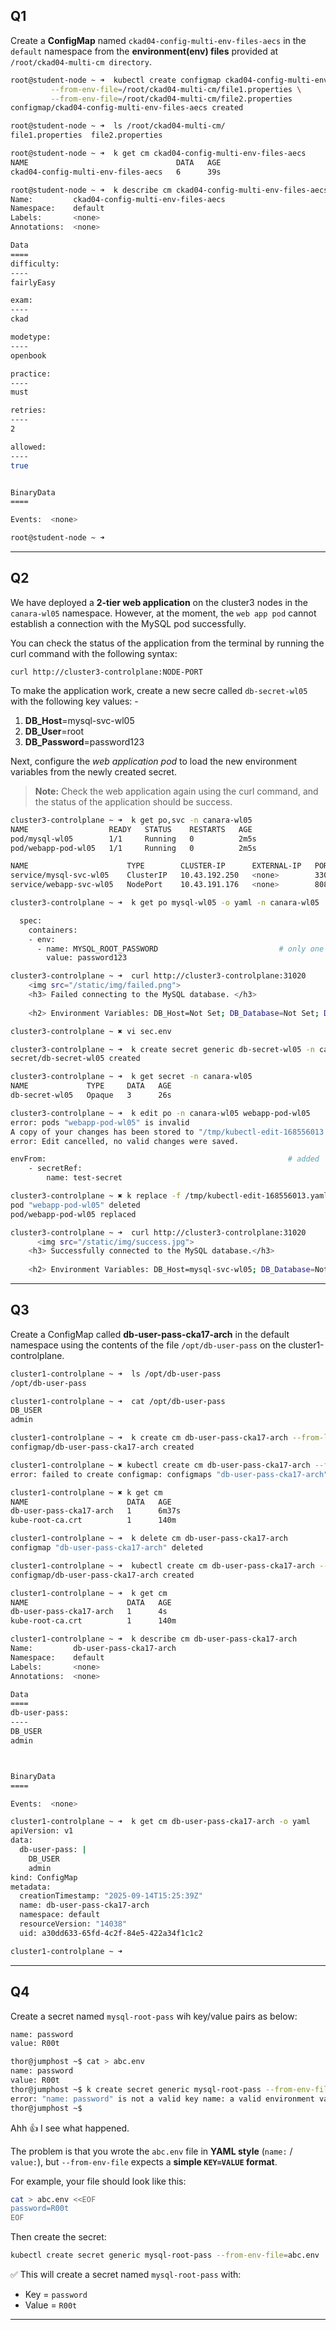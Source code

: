 ## Q1

Create a **ConfigMap** named `ckad04-config-multi-env-files-aecs` in the `default` namespace from the **environment(env) files** provided at `/root/ckad04-multi-cm directory`.

```bash
root@student-node ~ ➜  kubectl create configmap ckad04-config-multi-env-files-aecs \
         --from-env-file=/root/ckad04-multi-cm/file1.properties \
         --from-env-file=/root/ckad04-multi-cm/file2.properties
configmap/ckad04-config-multi-env-files-aecs created

root@student-node ~ ➜  ls /root/ckad04-multi-cm/
file1.properties  file2.properties

root@student-node ~ ➜  k get cm ckad04-config-multi-env-files-aecs 
NAME                                 DATA   AGE
ckad04-config-multi-env-files-aecs   6      39s

root@student-node ~ ➜  k describe cm ckad04-config-multi-env-files-aecs 
Name:         ckad04-config-multi-env-files-aecs
Namespace:    default
Labels:       <none>
Annotations:  <none>

Data
====
difficulty:
----
fairlyEasy

exam:
----
ckad

modetype:
----
openbook

practice:
----
must

retries:
----
2

allowed:
----
true


BinaryData
====

Events:  <none>

root@student-node ~ ➜  
```

---
## Q2

We have deployed a **2-tier web application** on the cluster3 nodes in the `canara-wl05` namespace. However, at the moment, the `web app pod` cannot establish a connection with the MySQL pod successfully.

You can check the status of the application from the terminal by running the curl command with the following syntax:

`curl http://cluster3-controlplane:NODE-PORT`

To make the application work, create a new secre called `db-secret-wl05` with the following key values: -

1. **DB_Host**=mysql-svc-wl05
2. **DB_User**=root
3. **DB_Password**=password123

Next, configure the *web application pod* to load the new environment variables from the newly created secret.
> **Note:** Check the web application again using the curl command, and the status of the application should be success.

```bash
cluster3-controlplane ~ ➜  k get po,svc -n canara-wl05
NAME                  READY   STATUS    RESTARTS   AGE
pod/mysql-wl05        1/1     Running   0          2m5s                                    # one env is configured
pod/webapp-pod-wl05   1/1     Running   0          2m5s                                    # no env is configured.

NAME                      TYPE        CLUSTER-IP      EXTERNAL-IP   PORT(S)          AGE
service/mysql-svc-wl05    ClusterIP   10.43.192.250   <none>        3306/TCP         2m5s
service/webapp-svc-wl05   NodePort    10.43.191.176   <none>        8080:31020/TCP   2m5s

cluster3-controlplane ~ ➜  k get po mysql-wl05 -o yaml -n canara-wl05 

  spec:
    containers:
    - env:
      - name: MYSQL_ROOT_PASSWORD                           # only one env is mentioned
        value: password123

cluster3-controlplane ~ ➜  curl http://cluster3-controlplane:31020
    <img src="/static/img/failed.png">
    <h3> Failed connecting to the MySQL database. </h3>
    
    <h2> Environment Variables: DB_Host=Not Set; DB_Database=Not Set; DB_User=Not Set; DB_Password=Not Set; 2003: Can&#39;t connect to MySQL server on &#39;localhost:3306&#39; (111 Connection refused) </h2>

cluster3-controlplane ~ ✖ vi sec.env

cluster3-controlplane ~ ➜  k create secret generic db-secret-wl05 -n canara-wl05 --from-env-file sec.env
secret/db-secret-wl05 created

cluster3-controlplane ~ ➜  k get secret -n canara-wl05 
NAME             TYPE     DATA   AGE
db-secret-wl05   Opaque   3      26s

cluster3-controlplane ~ ➜  k edit po -n canara-wl05 webapp-pod-wl05               # webpod, not database pod.             
error: pods "webapp-pod-wl05" is invalid
A copy of your changes has been stored to "/tmp/kubectl-edit-168556013.yaml"
error: Edit cancelled, no valid changes were saved.

envFrom:                                                      # added
    - secretRef:
        name: test-secret

cluster3-controlplane ~ ✖ k replace -f /tmp/kubectl-edit-168556013.yaml --force
pod "webapp-pod-wl05" deleted
pod/webapp-pod-wl05 replaced

cluster3-controlplane ~ ➜  curl http://cluster3-controlplane:31020
      <img src="/static/img/success.jpg">
    <h3> Successfully connected to the MySQL database.</h3>
  
    <h2> Environment Variables: DB_Host=mysql-svc-wl05; DB_Database=Not Set; DB_User=root; DB_Password=password123;  </h2>
```

---

## Q3

Create a ConfigMap called **db-user-pass-cka17-arch** in the default namespace using the contents of the file `/opt/db-user-pass` on the cluster1-controlplane.

```bash
cluster1-controlplane ~ ➜  ls /opt/db-user-pass 
/opt/db-user-pass

cluster1-controlplane ~ ➜  cat /opt/db-user-pass 
DB_USER
admin

cluster1-controlplane ~ ➜  k create cm db-user-pass-cka17-arch --from-literal DB_USER=admin   # wrong
configmap/db-user-pass-cka17-arch created

cluster1-controlplane ~ ✖ kubectl create cm db-user-pass-cka17-arch --from-file=/opt/db-user-pass
error: failed to create configmap: configmaps "db-user-pass-cka17-arch" already exists

cluster1-controlplane ~ ✖ k get cm 
NAME                      DATA   AGE
db-user-pass-cka17-arch   1      6m37s
kube-root-ca.crt          1      140m

cluster1-controlplane ~ ➜  k delete cm db-user-pass-cka17-arch 
configmap "db-user-pass-cka17-arch" deleted

cluster1-controlplane ~ ➜  kubectl create cm db-user-pass-cka17-arch --from-file=/opt/db-user-pass
configmap/db-user-pass-cka17-arch created

cluster1-controlplane ~ ➜  k get cm 
NAME                      DATA   AGE
db-user-pass-cka17-arch   1      4s
kube-root-ca.crt          1      140m

cluster1-controlplane ~ ➜  k describe cm db-user-pass-cka17-arch 
Name:         db-user-pass-cka17-arch
Namespace:    default
Labels:       <none>
Annotations:  <none>

Data
====
db-user-pass:
----
DB_USER
admin



BinaryData
====

Events:  <none>

cluster1-controlplane ~ ➜  k get cm db-user-pass-cka17-arch -o yaml
apiVersion: v1
data:
  db-user-pass: |
    DB_USER
    admin
kind: ConfigMap
metadata:
  creationTimestamp: "2025-09-14T15:25:39Z"
  name: db-user-pass-cka17-arch
  namespace: default
  resourceVersion: "14038"
  uid: a30dd633-65fd-4c2f-84e5-422a34f1c1c2

cluster1-controlplane ~ ➜  
```

---

## Q4

Create a secret named `mysql-root-pass` wih key/value pairs as below:

```bash
name: password
value: R00t
```
```bash
thor@jumphost ~$ cat > abc.env
name: password
value: R00t
thor@jumphost ~$ k create secret generic mysql-root-pass --from-env-file abc.env 
error: "name: password" is not a valid key name: a valid environment variable name must consist of alphabetic characters, digits, '_', '-', or '.', and must not start with a digit (e.g. 'my.env-name',  or 'MY_ENV.NAME',  or 'MyEnvName1', regex used for validation is '[-._a-zA-Z][-._a-zA-Z0-9]*')
thor@jumphost ~$
```

Ahh 👍 I see what happened.

The problem is that you wrote the `abc.env` file in **YAML style** (`name:` / `value:`), but `--from-env-file` expects a **simple `KEY=VALUE` format**.

For example, your file should look like this:

```bash
cat > abc.env <<EOF
password=R00t
EOF
```

Then create the secret:

```bash
kubectl create secret generic mysql-root-pass --from-env-file=abc.env
```

✅ This will create a secret named `mysql-root-pass` with:

* Key = `password`
* Value = `R00t`

---
